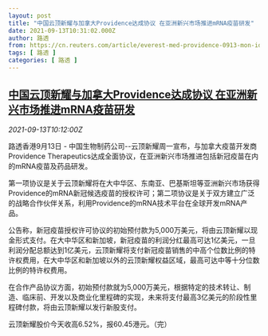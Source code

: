 ```yaml
---
layout: post
title: "中国云顶新耀与加拿大Providence达成协议 在亚洲新兴市场推进mRNA疫苗研发"
date: 2021-09-13T10:31:02.000Z
author: 路透
from: https://cn.reuters.com/article/everest-med-providence-0913-mon-idCNKBS2G90Q5
tags: [ 路透 ]
categories: [ 路透 ]
---
```

<!--1631529062000-->
[中国云顶新耀与加拿大Providence达成协议 在亚洲新兴市场推进mRNA疫苗研发](https://cn.reuters.com/article/everest-med-providence-0913-mon-idCNKBS2G90Q5)
------

<div>
<div><i>2021-09-13T10:12:00Z</i></div><p>路透香港9月13日 - 中国生物制药公司--云顶新耀周一宣布，与加拿大疫苗开发商Providence Therapeutics达成全面协议，在亚洲新兴市场推进包括新冠疫苗在内的mRNA疫苗及药品研发。</p><p>第一项协议是关于云顶新耀将在大中华区、东南亚、巴基斯坦等亚洲新兴市场获得Providence的mRNA新冠候选疫苗的授权许可；第二项协议是关于双方建立广泛的战略合作伙伴关系，利用Providence的mRNA技术平台在全球开发mRNA产品。</p><p>公告称，新冠疫苗授权许可协议的初始预付款为5,000万美元，将由云顶新耀以现金形式支付。在大中华区和新加坡，新冠疫苗的利润分红最高可达1亿美元，一旦利润分配总额达到1亿美元，云顶新耀将支付新冠疫苗销售的中高个位数比例的特许权费用，在大中华区和新加坡以外的云顶新耀权益区域，最高可达中等十分位数比例的特许权费用。</p><p>在合作产品协议方面，初始预付款就为5,000万美元，根据特定的技术转让、制造、临床前、开发以及商业化里程碑的实现，未来将支付最高3亿美元的阶段性里程碑付款，将由云顶新耀以发行新股支付。</p><p>云顶新耀股价今天收高6.52%，报60.45港元。（完）</p>
</div>
